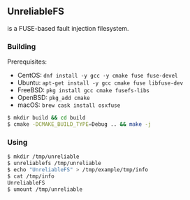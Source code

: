 ## UnreliableFS

is a FUSE-based fault injection filesystem.

### Building

Prerequisites:

- CentOS: `dnf install -y gcc -y cmake fuse fuse-devel`
- Ubuntu: `apt-get install -y gcc cmake fuse libfuse-dev`
- FreeBSD: `pkg install gcc cmake fusefs-libs`
- OpenBSD: `pkg_add cmake`
- macOS: `brew cask install osxfuse`

```sh
$ mkdir build && cd build
$ cmake -DCMAKE_BUILD_TYPE=Debug .. && make -j
```

### Using

```sh
$ mkdir /tmp/unreliable
$ unreliablefs /tmp/unreliable
$ echo "UnreliableFS" > /tmp/example/tmp/info
$ cat /tmp/info 
UnreliableFS
$ umount /tmp/unreliable
```
